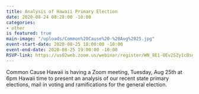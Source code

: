 ```yaml
---
title: Analysis of Hawaii Primary Election
date: 2020-08-24 08:28:00 -10:00
categories:
- other
is featured: true
main-image: "/uploads/Common%20Cause%20-%20Aug%2025.jpg"
event-start-date: 2020-08-25 18:00:00 -10:00
event-end-date: 2020-08-25 19:00:00 -10:00
RSVP-link: https://us02web.zoom.us/webinar/register/WN_9E1-OEv2SZy1cBsgivuCVA
---
```


Common Cause Hawaii is having a Zoom meeting, Tuesday, Aug 25th at 6pm Hawaii time to present an analysis of our recent state primary elections, mail in voting and ramifications for the general election. 
